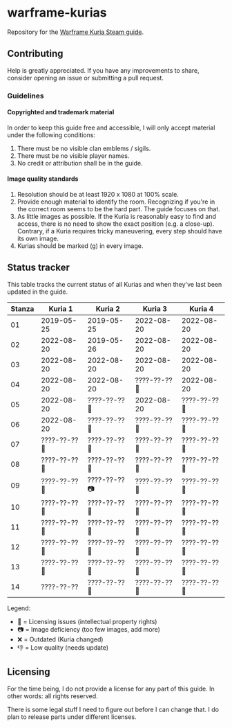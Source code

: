 # warframe-kurias

Repository for the [Warframe Kuria Steam guide](https://steamcommunity.com/sharedfiles/filedetails/?id=508828282).

## Contributing

Help is greatly appreciated. If you have any improvements to share, consider opening an issue or submitting a pull request.

### Guidelines

#### Copyrighted and trademark material

In order to keep this guide free and accessible, I will only accept material under the following conditions:
1. There must be no visible clan emblems / sigils.
2. There must be no visible player names.
3. No credit or attribution shall be in the guide.

#### Image quality standards

1. Resolution should be at least 1920 x 1080 at 100% scale.
2. Provide enough material to identify the room. Recognizing if you're in the correct room seems to be the hard part. The guide focuses on that.
3. As little images as possible. If the Kuria is reasonably easy to find and access, there is no need to show the exact position (e.g. a close-up). Contrary, if a Kuria requires tricky maneuvering, every step should have its own image.
4. Kurias should be marked (g) in every image.

## Status tracker

This table tracks the current status of all Kurias and when they've last been updated in the guide.

| Stanza | Kuria 1 | Kuria 2 | Kuria 3 | Kuria 4 |
|-|-|-|-|-|
| 01 | 2019-05-25 | 2019-05-25 | 2022-08-20 | 2022-08-20 |
| 02 | 2022-08-20 | 2019-05-26 | 2022-08-20 | 2022-08-20 |
| 03 | 2022-08-20 | 2022-08-20 | 2022-08-20 | 2022-08-20 |
| 04 | 2022-08-20 | 2022-08-20 | ????-??-?? 📝 | 2022-08-20 |
| 05 | 2022-08-20 | ????-??-?? 📝 | 2022-08-20 | ????-??-?? 📝 |
| 06 | 2022-08-20 | ????-??-?? 📝 | ????-??-?? 📝 | ????-??-?? 📝 |
| 07 | ????-??-?? 📝 | ????-??-?? 📝 | ????-??-?? 📝 | ????-??-?? 📝 |
| 08 | ????-??-?? 📝 | ????-??-?? 📝 | ????-??-?? 📝 | ????-??-?? 📝 |
| 09 | ????-??-?? 📝 | ????-??-?? 📷 | ????-??-?? 📝 | ????-??-?? 📝 |
| 10 | ????-??-?? 📝 | ????-??-?? 📝 | ????-??-?? 📝 | ????-??-?? 📝 |
| 11 | ????-??-?? 📝 | ????-??-?? 📝 | ????-??-?? 📝 | ????-??-?? 📝 |
| 12 | ????-??-?? 📝 | ????-??-?? 📝 | ????-??-?? 📝 | ????-??-?? 📝 |
| 13 | ????-??-?? 📝 | ????-??-?? 📝 | ????-??-?? 📝 | ????-??-?? 📝 |
| 14 | ????-??-?? | ????-??-?? 📝 | ????-??-?? 📝 | ????-??-?? 📝 |

Legend:
* 📝 = Licensing issues (intellectual property rights)
* 📷 = Image deficiency (too few images, add more)
* ❌ = Outdated (Kuria changed)
* 👎 = Low quality (needs update)

## Licensing

For the time being, I do not provide a license for any part of this guide.
In other words: all rights reserved.

There is some legal stuff I need to figure out before I can change that.
I do plan to release parts under different licenses.
